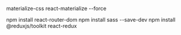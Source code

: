 materialize-css
react-materialize --force
<link href="https://fonts.googleapis.com/icon?family=Material+Icons" rel="stylesheet">
npm install react-router-dom
npm install sass --save-dev
npm install @reduxjs/toolkit react-redux
